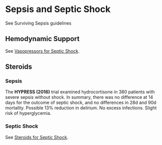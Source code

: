 # Sepsis and Septic Shock
See Surviving Sepsis guidelines

## Hemodynamic Support
See [Vasopressors for Septic Shock](Vasopressors%20for%20Septic%20Shock.md).

## Steroids
### Sepsis
The **HYPRESS (2016)** trial examined hydrocortisone in 380 patients with severe sepsis without shock. In summary, there was no difference at 14 days for the outcome of septic shock, and no differences in 28d and 90d mortality. Possible 13% reduction in delirium. No excess infections. Slight risk of hyperglycemia.

### Septic Shock
See [Steroids for Septic Shock](Steroids%20for%20Septic%20Shock.md).
